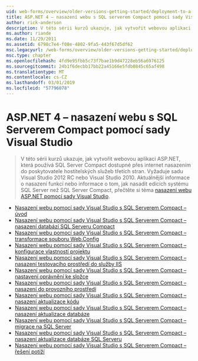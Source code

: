 ```yaml
---
uid: web-forms/overview/older-versions-getting-started/deployment-to-a-hosting-provider/index
title: ASP.NET 4 – nasazení webu s SQL serverem Compact pomocí sady Visual Studio | Dokumentace Microsoftu
author: rick-anderson
description: V této sérii kurzů ukazuje, jak vytvořit webovou aplikaci ASP.NET, která používá SQL Server Compact dostupné přes internet nasazením třetích stran h...
ms.author: riande
ms.date: 11/29/2011
ms.assetid: 6798c7e4-f08e-4802-9fa5-443f67d5df62
msc.legacyurl: /web-forms/overview/older-versions-getting-started/deployment-to-a-hosting-provider
msc.type: chapter
ms.openlocfilehash: 4fd9e95fbb5c73f7bae1b9d47228eb56a6976125
ms.sourcegitcommit: 24b1f6decbb17bb22a45166e5fdb0845c65af498
ms.translationtype: MT
ms.contentlocale: cs-CZ
ms.lasthandoff: 03/01/2019
ms.locfileid: "57796078"
---
```

<a name="aspnet-4---web-deployment-with-sql-server-compact-using-visual-studio"></a>ASP.NET 4 – nasazení webu s SQL Serverem Compact pomocí sady Visual Studio
====================
> V této sérii kurzů ukazuje, jak vytvořit webovou aplikaci ASP.NET, která používá SQL Server Compact dostupné přes internet nasazením do poskytovatele hostitelských služeb třetích stran. Vyžaduje sadu Visual Studio 2012 RC nebo Visual Studio 2010. Aktuálnější informace o nasazení funkcí nebo informace o tom, jak nasadit edicích systému SQL Server než SQL Server Compact, přečtěte si téma [nasazení webu ASP.NET pomocí sady Visual Studio](../../deployment/visual-studio-web-deployment/introduction.md).


- [Nasazení webu pomocí sady Visual Studio s SQL Serverem Compact – úvod](deployment-to-a-hosting-provider-introduction-1-of-12.md)
- [Nasazení webu pomocí sady Visual Studio s SQL Serverem Compact – nasazení databází SQL Serveru Compact](deployment-to-a-hosting-provider-deploying-sql-server-compact-databases-2-of-12.md)
- [Nasazení webu pomocí sady Visual Studio s SQL Serverem Compact – transformace souboru Web.Config](deployment-to-a-hosting-provider-web-config-file-transformations-3-of-12.md)
- [Nasazení webu pomocí sady Visual Studio s SQL Serverem Compact – konfigurace vlastností projektu](deployment-to-a-hosting-provider-configuring-project-properties-4-of-12.md)
- [Nasazení webu pomocí sady Visual Studio s SQL Serverem Compact – nasazení testovacího prostředí do služby IIS](deployment-to-a-hosting-provider-deploying-to-iis-as-a-test-environment-5-of-12.md)
- [Nasazení webu pomocí sady Visual Studio s SQL Serverem Compact – nastavení oprávnění ke složce](deployment-to-a-hosting-provider-setting-folder-permissions-6-of-12.md)
- [Nasazení webu pomocí sady Visual Studio s SQL Serverem Compact – nasazení do provozního prostředí](deployment-to-a-hosting-provider-deploying-to-the-production-environment-7-of-12.md)
- [Nasazení webu pomocí sady Visual Studio s SQL Serverem Compact – nasazení aktualizace kódu](deployment-to-a-hosting-provider-deploying-a-code-only-update-8-of-12.md)
- [Nasazení webu pomocí sady Visual Studio s SQL Serverem Compact – nasazení aktualizace databáze](deployment-to-a-hosting-provider-deploying-a-database-update-9-of-12.md)
- [Nasazení webu pomocí sady Visual Studio s SQL Serverem Compact – migrace na SQL Server](deployment-to-a-hosting-provider-migrating-to-sql-server-10-of-12.md)
- [Nasazení webu pomocí sady Visual Studio s SQL Serverem Compact – nasazení aktualizace databáze SQL Serveru](deployment-to-a-hosting-provider-deploying-a-sql-server-database-update-11-of-12.md)
- [Nasazení webu pomocí sady Visual Studio s SQL Serverem Compact – řešení potíží](deployment-to-a-hosting-provider-creating-and-installing-deployment-packages-12-of-12.md)
